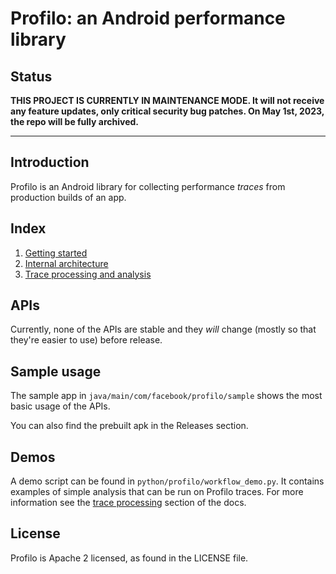 # Profilo: an Android performance library

## Status

**THIS PROJECT IS CURRENTLY IN MAINTENANCE MODE. It will not receive any feature updates, only critical security bug patches. On May 1st, 2023, the repo will be fully archived.**

--------------------

## Introduction
Profilo is an Android library for collecting performance *traces* from production builds of an app.

## Index

1. [Getting started](https://facebookincubator.github.io/profilo/docs/getting-started)
2. [Internal architecture](https://facebookincubator.github.io/profilo/docs/architecture)
3. [Trace processing and analysis](https://facebookincubator.github.io/profilo/docs/trace-processing)

## APIs

Currently, none of the APIs are stable and they *will* change (mostly so that they're easier to use) before release.

## Sample usage

The sample app in `java/main/com/facebook/profilo/sample` shows the most basic usage of the APIs.

You can also find the prebuilt apk in the Releases section.

## Demos

A demo script can be found in `python/profilo/workflow_demo.py`. It contains examples of simple
analysis that can be run on Profilo traces. For more information see the [trace processing](https://facebookincubator.github.io/profilo/docs/trace-processing.html) section of the docs.

## License
Profilo is Apache 2 licensed, as found in the LICENSE file.

